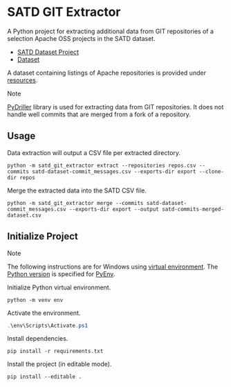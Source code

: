 # SATD GIT Extractor

A Python project for extracting additional data from GIT repositories of a selection Apache OSS projects in the SATD dataset.

- [SATD Dataset Project](https://github.com/yikun-li/satd-different-sources-data)
- [Dataset](https://github.com/yikun-li/satd-different-sources-data/blob/c3c13955ce6c3e68f98fa08829adf41f37281b9a/satd-dataset-commit_messages.csv)

A dataset containing listings of Apache repositories is provided under [resources](./resources).

> [!NOTE]
> [PyDriller](https://github.com/ishepard/pydriller) library is used for extracting data from GIT repositories.
> It does not handle well commits that are merged from a fork of a repository.

## Usage

Data extraction will output a CSV file per extracted directory.

```shell
python -m satd_git_extractor extract --repositories repos.csv --commits satd-dataset-commit_messages.csv --exports-dir export --clone-dir repos
```

Merge the extracted data into the SATD CSV file.

```shell
python -m satd_git_extractor merge --commits satd-dataset-commit_messages.csv --exports-dir export --output satd-commits-merged-dataset.csv
```

## Initialize Project

> [!NOTE]
> The following instructions are for Windows using [virtual environment](https://docs.python.org/3/library/venv.html).
> The [Python version](./.python-version) is specified for [PyEnv](https://github.com/pyenv/pyenv).

Initialize Python virtual environment.

```shell
python -m venv env
```

Activate the environment.

```powershell
.\env\Scripts\Activate.ps1
```

Install dependencies.

```shell
pip install -r requirements.txt
```

Install the project (in editable mode).

```shell
pip install --editable .
```
